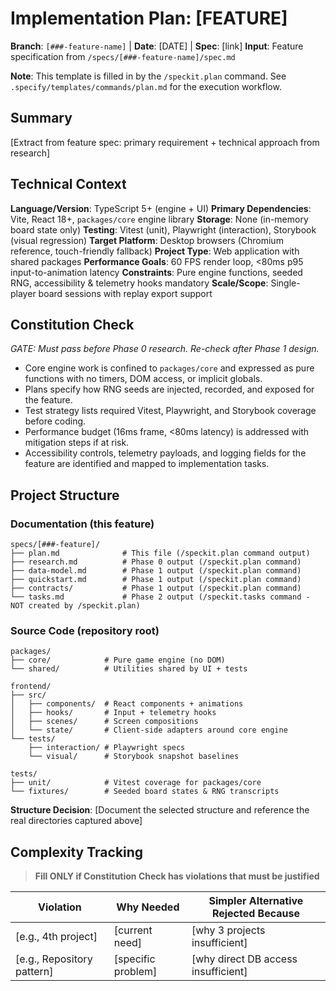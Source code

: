 # Implementation Plan: [FEATURE]

**Branch**: `[###-feature-name]` | **Date**: [DATE] | **Spec**: [link]
**Input**: Feature specification from `/specs/[###-feature-name]/spec.md`

**Note**: This template is filled in by the `/speckit.plan` command. See `.specify/templates/commands/plan.md` for the execution workflow.

## Summary

[Extract from feature spec: primary requirement + technical approach from research]

## Technical Context

<!--
  ACTION REQUIRED: Replace the content in this section with the technical details
  for the project. The structure here is presented in advisory capacity to guide
  the iteration process.
-->

**Language/Version**: TypeScript 5+ (engine + UI)
**Primary Dependencies**: Vite, React 18+, `packages/core` engine library
**Storage**: None (in-memory board state only)
**Testing**: Vitest (unit), Playwright (interaction), Storybook (visual regression)
**Target Platform**: Desktop browsers (Chromium reference, touch-friendly fallback)
**Project Type**: Web application with shared packages
**Performance Goals**: 60 FPS render loop, <80ms p95 input-to-animation latency
**Constraints**: Pure engine functions, seeded RNG, accessibility & telemetry hooks mandatory
**Scale/Scope**: Single-player board sessions with replay export support

## Constitution Check

*GATE: Must pass before Phase 0 research. Re-check after Phase 1 design.*

- Core engine work is confined to `packages/core` and expressed as pure functions with no
  timers, DOM access, or implicit globals.
- Plans specify how RNG seeds are injected, recorded, and exposed for the feature.
- Test strategy lists required Vitest, Playwright, and Storybook coverage before coding.
- Performance budget (16ms frame, <80ms latency) is addressed with mitigation steps if at
  risk.
- Accessibility controls, telemetry payloads, and logging fields for the feature are
  identified and mapped to implementation tasks.

## Project Structure

### Documentation (this feature)

```text
specs/[###-feature]/
├── plan.md              # This file (/speckit.plan command output)
├── research.md          # Phase 0 output (/speckit.plan command)
├── data-model.md        # Phase 1 output (/speckit.plan command)
├── quickstart.md        # Phase 1 output (/speckit.plan command)
├── contracts/           # Phase 1 output (/speckit.plan command)
└── tasks.md             # Phase 2 output (/speckit.tasks command - NOT created by /speckit.plan)
```

### Source Code (repository root)
<!--
  ACTION REQUIRED: Replace the placeholder tree below with the concrete layout
  for this feature. Delete unused options and expand the chosen structure with
  real paths (e.g., apps/admin, packages/something). The delivered plan must
  not include Option labels.
-->

```text
packages/
├── core/            # Pure game engine (no DOM)
└── shared/          # Utilities shared by UI + tests

frontend/
├── src/
│   ├── components/  # React components + animations
│   ├── hooks/       # Input + telemetry hooks
│   ├── scenes/      # Screen compositions
│   └── state/       # Client-side adapters around core engine
└── tests/
    ├── interaction/ # Playwright specs
    └── visual/      # Storybook snapshot baselines

tests/
├── unit/            # Vitest coverage for packages/core
└── fixtures/        # Seeded board states & RNG transcripts
```

**Structure Decision**: [Document the selected structure and reference the real
directories captured above]

## Complexity Tracking

> **Fill ONLY if Constitution Check has violations that must be justified**

| Violation | Why Needed | Simpler Alternative Rejected Because |
|-----------|------------|-------------------------------------|
| [e.g., 4th project] | [current need] | [why 3 projects insufficient] |
| [e.g., Repository pattern] | [specific problem] | [why direct DB access insufficient] |
